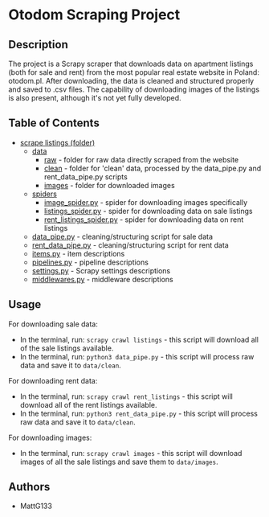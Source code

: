 # Otodom Scraping Project

## Description
The project is a Scrapy scraper that downloads data on apartment listings (both for sale and rent) from the most popular real estate website in Poland: otodom.pl. After downloading, the data is cleaned and structured properly and saved to .csv files. The capability of downloading images of the listings is also present, although it's not yet fully developed.

## Table of Contents

- [scrape listings (folder)](#scrape-listings-folder)
  - [data](#data)
    - [raw](#raw) - folder for raw data directly scraped from the website
    - [clean](#clean) - folder for 'clean' data, processed by the data_pipe.py and rent_data_pipe.py scripts
    - [images](#images) - folder for downloaded images
  - [spiders](#spiders)
    - [image_spider.py](#image_spiderpy) - spider for downloading images specifically
    - [listings_spider.py](#listings_spiderpy) - spider for downloading data on sale listings
    - [rent_listings_spider.py](#rent_listings_spiderpy) - spider for downloading data on rent listings
  - [data_pipe.py](#data_pipepy) - cleaning/structuring script for sale data
  - [rent_data_pipe.py](#rent_data_pipepy) - cleaning/structuring script for rent data
  - [items.py](#itemspy) - item descriptions
  - [pipelines.py](#pipelinespy) - pipeline descriptions
  - [settings.py](#settingspy) - Scrapy settings descriptions
  - [middlewares.py](#middlewarespy) - middleware descriptions

## Usage

For downloading sale data:

- In the terminal, run: `scrapy crawl listings` - this script will download all of the sale listings available.
- In the terminal, run: `python3 data_pipe.py` - this script will process raw data and save it to `data/clean`.

For downloading rent data:

- In the terminal, run: `scrapy crawl rent_listings` - this script will download all of the rent listings available.
- In the terminal, run: `python3 rent_data_pipe.py` - this script will process raw data and save it to `data/clean`.

For downloading images:

- In the terminal, run: `scrapy crawl images` - this script will download images of all the sale listings and save them to `data/images`.

## Authors
- MattG133
